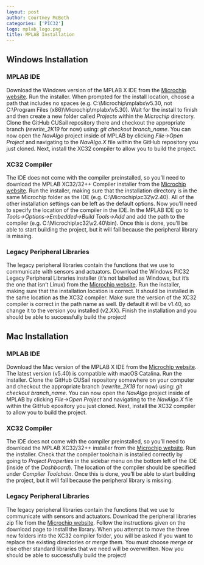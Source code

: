 ```yaml
---
layout: post
author: Courtney McBeth
categories: ['PIC32']
logo: mplab_logo.png
title: MPLAB Installation
---
```

## Windows Installation
### MPLAB IDE
Download the Windows version of the MPLAB X IDE from the [Microchip website](https://www.microchip.com/mplab/mplab-x-ide). Run the installer. When prompted for the install location, choose a path that includes no spaces (e.g. C:\Microchip\mplabx\v5.30, not C:\Program Files (x86)\Microchip\mplabx\v5.30). Wait for the install to finish and then create a new folder called *Projects* within the *Microchip* directory. Clone the GitHub CUSail repository there and checkout the appropriate branch (*rewrite_2K19* for now) using: *git checkout branch_name*. You can now open the *NavAlgo* project inside of MPLAB by clicking *File->Open Project* and navigating to the *NavAlgo.X* file within the GitHub repository you just cloned. Next, install the XC32 compiler to allow you to build the project.

### XC32 Compiler
The IDE does not come with the compiler preinstalled, so you’ll need to download the MPLAB XC32/32++ Compiler installer from the [Microchip website](https://www.microchip.com/mplab/compilers). Run the installer, making sure that the installation directory is in the same Microchip folder as the IDE (e.g. C:\Microchip\xc32\v2.40). All of the other installation settings can be left as the default options. Now you’ll need to specify the location of the compiler in the IDE. In the MPLAB IDE go to *Tools->Options->Embedded->Build Tools->Add* and add the path to the compiler (e.g. C:\Microchip\xc32\v2.40\bin). Once this is done, you’ll be able to start building the project, but it will fail because the peripheral library is missing.

### Legacy Peripheral Libraries
The legacy peripheral libraries contain the functions that we use to communicate with sensors and actuators. Download the Windows PIC32 Legacy Peripheral Libraries installer (it’s not labelled as Windows, but it’s the one that isn’t Linux) from the [Microchip website](https://www.microchip.com/SWLibraryWeb/product.aspx?product=PIC32%20Peripheral%20Library). Run the installer, making sure that the installation location is correct. It should be installed in the same location as the XC32 compiler. Make sure the version of the XC32 compiler is correct in the path name as well. By default it will be v1.40, so change it to the version you installed (v2.XX). Finish the installation and you should be able to successfully build the project!

## Mac Installation
### MPLAB IDE
Download the Mac version of the MPLAB X IDE from the [Microchip website](https://www.microchip.com/mplab/mplab-x-ide). The latest version (v5.40) is compatible with macOS Catalina. Run the installer. Clone the GitHub CUSail repository somewhere on your computer and checkout the appropriate branch (*rewrite_2K19* for now) using: *git checkout branch_name*. You can now open the *NavAlgo* project inside of MPLAB by clicking *File->Open Project* and navigating to the *NavAlgo.X* file within the GitHub epository you just cloned. Next, install the XC32 compiler to allow you to build the project.

### XC32 Compiler
The IDE does not come with the compiler preinstalled, so you’ll need to download the MPLAB XC32/32++ installer from the [Microchip website](https://www.microchip.com/mplab/compilers). Run the installer. Check that the compiler toolchain is installed correctly by going to *Project Properties* in the sidebar menu on the bottom left of the IDE (inside of the *Dashboard*). The location of the compiler should be specified under *Compiler Toolchain*. Once this is done, you’ll be able to start building the project, but it will fail because the peripheral library is missing.

### Legacy Peripheral Libraries
The legacy peripheral libraries contain the functions that we use to communicate with sensors and actuators. Download the peripheral libraries zip file from the [Microchip website](https://microchipsupport.force.com/s/article/PIC32-Legacy-peripheral-Library-for-MAC-OS). Follow the instructions given on the download page to install the library. When you attempt to move the three new folders into the XC32 compiler folder, you will be asked if you want to replace the existing directories or *merge* them. You must choose *merge* or else other standard libraries that we need will be overwritten. Now you should be able to successfully build the project!